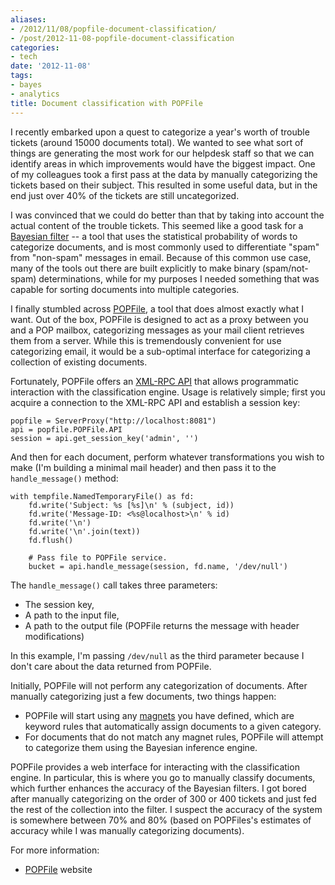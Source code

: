 ```yaml
---
aliases:
- /2012/11/08/popfile-document-classification/
- /post/2012-11-08-popfile-document-classification
categories:
- tech
date: '2012-11-08'
tags:
- bayes
- analytics
title: Document classification with POPFile
---
```


I recently embarked upon a quest to categorize a year's worth of
trouble tickets (around 15000 documents total).  We wanted to see what
sort of things are generating the most work for our helpdesk staff so
that we can identify areas in which improvements would have the
biggest impact.  One of my colleagues took a first pass at the data by
manually categorizing the tickets based on their subject.  This
resulted in some useful data, but in the end just over 40% of the
tickets are still uncategorized.

I was convinced that we could do better than that by taking into
account the actual content of the trouble tickets.  This seemed like a
good task for a [Bayesian filter][] -- a tool that uses the
statistical probability of words to categorize documents, and is most
commonly used to differentiate "spam" from "non-spam" messages in
email.  Because of this common use case, many of the tools out there
are built explicitly to make binary (spam/not-spam) determinations,
while for my purposes I needed something that was capable for sorting
documents into multiple categories.

I finally stumbled across [POPFile][], a tool that does almost exactly
what I want.  Out of the box, POPFile is designed to act as a proxy
between you and a POP mailbox, categorizing messages as your mail
client retrieves them from a server.  While this is tremendously
convenient for use categorizing email, it would be a sub-optimal
interface for categorizing a collection of existing documents.

Fortunately, POPFile offers an [XML-RPC API][] that allows programmatic
interaction with the classification engine.  Usage is relatively
simple; first you acquire a connection to the XML-RPC API and
establish a session key:

    popfile = ServerProxy("http://localhost:8081")
    api = popfile.POPFile.API
    session = api.get_session_key('admin', '')

And then for each document, perform whatever transformations you wish
to make (I'm building a minimal mail header) and then pass it to the
`handle_message()` method:

    with tempfile.NamedTemporaryFile() as fd:
        fd.write('Subject: %s [%s]\n' % (subject, id))
        fd.write('Message-ID: <%s@localhost>\n' % id)
        fd.write('\n')
        fd.write('\n'.join(text))
        fd.flush()

        # Pass file to POPFile service.
        bucket = api.handle_message(session, fd.name, '/dev/null')

The `handle_message()` call takes three parameters:

- The session key,
- A path to the input file,
- A path to the output file (POPFile returns the message with header
  modifications)

In this example, I'm passing `/dev/null` as the third parameter
because I don't care about the data returned from POPFile.

Initially, POPFile will not perform any categorization of documents.
After manually categorizing just a few documents, two things happen:

- POPFile will start using any [magnets][] you have defined, which are
  keyword rules that automatically assign documents to a given
  category.
- For documents that do not match any magnet rules, POPFile will
  attempt to categorize them using the Bayesian inference engine.

POPFile provides a web interface for interacting with the
classification engine.  In particular, this is where you go to
manually classify documents, which further enhances the accuracy of
the Bayesian filters.  I got bored after manually categorizing on the
order of 300 or 400 tickets and just fed the rest of the collection
into the filter.  I suspect the accuracy of the system is somewhere
between 70% and 80% (based on POPFiles's estimates of accuracy while I
was manually categorizing documents).

For more information:

- [POPFile] website

[bayesian filter]: https://en.wikipedia.org/wiki/Bayesian_spam_filtering
[popfile]: http://getpopfile.org/
[xml-rpc api]: http://getpopfile.org/docs/popfilemodules:xmlrpc#popfile_xml-rpc_api
[magnets]: http://getpopfile.org/docs/glossary:amagnet
